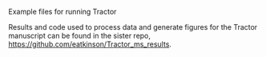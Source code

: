 Example files for running Tractor

Results and code used to process data and generate figures for the Tractor manuscript can be found in the sister repo, https://github.com/eatkinson/Tractor_ms_results.
